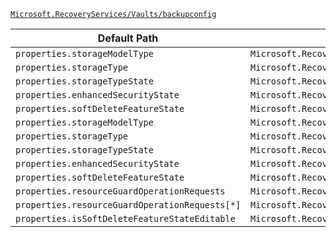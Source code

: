[`Microsoft.RecoveryServices/Vaults/backupconfig`](https://docs.microsoft.com/en-us/azure/templates/microsoft.recoveryservices/vaults/backupconfig)

| Default Path | Alias |
|---|---|
| `properties.storageModelType` | `Microsoft.RecoveryServices/Vaults/backupconfig/vaultconfig.storageModelType` |
| `properties.storageType` | `Microsoft.RecoveryServices/Vaults/backupconfig/vaultconfig.storageType` |
| `properties.storageTypeState` | `Microsoft.RecoveryServices/Vaults/backupconfig/vaultconfig.storageTypeState` |
| `properties.enhancedSecurityState` | `Microsoft.RecoveryServices/Vaults/backupconfig/vaultconfig.enhancedSecurityState` |
| `properties.softDeleteFeatureState` | `Microsoft.RecoveryServices/Vaults/backupconfig/vaultconfig.softDeleteFeatureState` |
| `properties.storageModelType` | `Microsoft.RecoveryServices/vaults/backupconfig/storageModelType` |
| `properties.storageType` | `Microsoft.RecoveryServices/vaults/backupconfig/storageType` |
| `properties.storageTypeState` | `Microsoft.RecoveryServices/vaults/backupconfig/storageTypeState` |
| `properties.enhancedSecurityState` | `Microsoft.RecoveryServices/vaults/backupconfig/enhancedSecurityState` |
| `properties.softDeleteFeatureState` | `Microsoft.RecoveryServices/vaults/backupconfig/softDeleteFeatureState` |
| `properties.resourceGuardOperationRequests` | `Microsoft.RecoveryServices/vaults/backupconfig/resourceGuardOperationRequests` |
| `properties.resourceGuardOperationRequests[*]` | `Microsoft.RecoveryServices/vaults/backupconfig/resourceGuardOperationRequests[*]` |
| `properties.isSoftDeleteFeatureStateEditable` | `Microsoft.RecoveryServices/vaults/backupconfig/isSoftDeleteFeatureStateEditable` |


